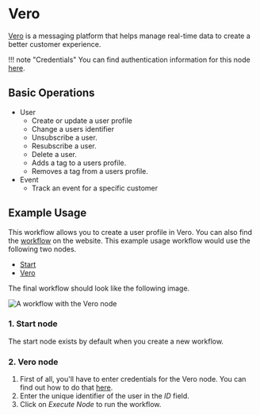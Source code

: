 # Vero

[Vero](https://www.getvero.com/) is a messaging platform that helps manage real-time data to create a better customer experience.

!!! note "Credentials"
    You can find authentication information for this node [here](/integrations/builtin/credentials/vero/).


## Basic Operations

* User
    * Create or update a user profile
    * Change a users identifier
    * Unsubscribe a user.
    * Resubscribe a user.
    * Delete a user.
    * Adds a tag to a users profile.
    * Removes a tag from a users profile.
* Event
    * Track an event for a specific customer


## Example Usage

This workflow allows you to create a user profile in Vero. You can also find the [workflow](https://n8n.io/workflows/499) on the website. This example usage workflow would use the following two nodes.
- [Start](/integrations/builtin/core-nodes/n8n-nodes-base.start/)
- [Vero]()

The final workflow should look like the following image.

![A workflow with the Vero node](/_images/integrations/builtin/app-nodes/vero/workflow.png)

### 1. Start node

The start node exists by default when you create a new workflow.

### 2. Vero node

1. First of all, you'll have to enter credentials for the Vero node. You can find out how to do that [here](/integrations/builtin/credentials/vero/).
2. Enter the unique identifier of the user in the *ID* field.
3. Click on *Execute Node* to run the workflow.
